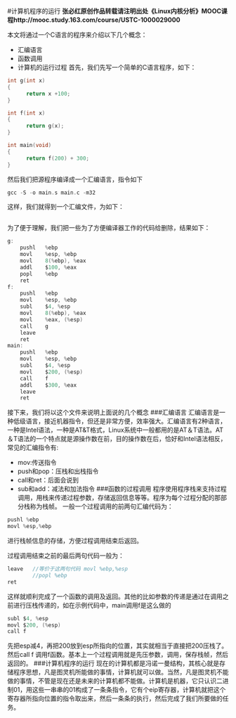 #计算机程序的运行
**张必红原创作品转载请注明出处《Linux内核分析》MOOC课程http://mooc.study.163.com/course/USTC-1000029000**

本文将通过一个C语言的程序来介绍以下几个概念：
- 汇编语言
-  函数调用
- 计算机的运行过程
首先，我们先写一个简单的C语言程序，如下：
``` C
int g(int x)
{
      return x +100;
}

int f(int x)
{
      return g(x);
}

int main(void)
{
      return f(200) + 300;
}
```
然后我们把源程序编译成一个汇编语言，指令如下
``` C
gcc -S -o main.s main.c -m32
```
这样，我们就得到一个汇编文件，为如下：
``` C

```

为了便于理解，我们把一些为了方便编译器工作的代码给删除，结果如下：
``` C
g:
	pushl	%ebp
	movl	%esp, %ebp
	movl	8(%ebp), %eax
	addl	$100, %eax
	popl	%ebp
	ret
f:
	pushl	%ebp
	movl	%esp, %ebp
	subl	$4, %esp
	movl	8(%ebp), %eax
	movl	%eax, (%esp)
	call	g
	leave
	ret
main:
	pushl	%ebp
	movl	%esp, %ebp
	subl	$4, %esp
	movl	$200, (%esp)
	call	f
	addl	$300, %eax
	leave
	ret
```
接下来，我们将以这个文件来说明上面说的几个概念
###汇编语言
汇编语言是一种低级语言，接近机器指令，但还是非常方便，效率强大。汇编语言有2种语言，一种是Intel语法，一种是AT&T格式，Linux系统中一般都用的是AT＆T语法。AT＆T语法的一个特点就是源操作数在前，目的操作数在后，恰好和Intel语法相反，常见的汇编指令有:
- mov:传送指令
- push和pop：压栈和出栈指令
- call和ret：后面会说到
- sub和add：减法和加法指令
###函数的过程调用
程序使用程序栈来支持过程调用，用栈来传递过程参数，存储返回信息等等。程序为每个过程分配的那部分栈称为栈帧。
一般一个过程调用的前两句汇编代码为：
``` C
pushl %ebp
movl %esp,%ebp 
```
进行栈帧信息的存储，方便过程调用结束后返回。

过程调用结束之前的最后两句代码一般为：
``` C
leave	//等价于这两句代码 movl %ebp,%esp 
		//popl %ebp
ret
```
这样就顺利完成了一个函数的调用及返回。其他的比如参数的传递是通过在调用之前进行压栈传递的，如在示例代码中，main调用f是这么做的
``` C
subl $4, %esp
movl $200, (%esp)
call f
```
先把esp减4，再把200放到esp所指向的位置，其实就相当于直接把200压栈了。然后call f 调用f函数。基本上一个过程调用就是先压参数，调用，保存栈帧，然后返回的。
###计算机程序的运行
现在的计算机都是冯诺一曼结构，其核心就是存储程序思想，凡是图灵机所能做的事情，计算机就可以做。当然，凡是图灵机不能做的事情，不管是现在还是未来的计算机都不能做。计算机是机器，它只认识二进制01，用这些一串串的01构成了一条条指令，它有个eip寄存器，计算机就把这个寄存器所指向位置的指令取出来，然后一条条的执行，然后完成了我们所要做的任务。
